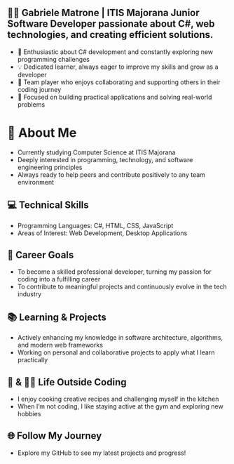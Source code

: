 ## 🙋‍♂️ Gabriele Matrone | ITIS Majorana Junior Software Developer passionate about C#, web technologies, and creating efficient solutions.



- 🚀 Enthusiastic about C# development and constantly exploring new programming challenges  
- 💡 Dedicated learner, always eager to improve my skills and grow as a developer  
- 🤝 Team player who enjoys collaborating and supporting others in their coding journey  
- 🌟 Focused on building practical applications and solving real-world problems  

# 👋 About Me

- Currently studying Computer Science at ITIS Majorana  
- Deeply interested in programming, technology, and software engineering principles  
- Always ready to help peers and contribute positively to any team environment  

## 💻 Technical Skills

- Programming Languages: C#, HTML, CSS, JavaScript  
- Areas of Interest: Web Development, Desktop Applications 

## 🎯 Career Goals

- To become a skilled professional developer, turning my passion for coding into a fulfilling career  
- To contribute to meaningful projects and continuously evolve in the tech industry  

## 📚 Learning & Projects

- Actively enhancing my knowledge in software architecture, algorithms, and modern web frameworks  
- Working on personal and collaborative projects to apply what I learn practically  

## 🍝 & 🏋️‍♂️ Life Outside Coding

- I enjoy cooking creative recipes and challenging myself in the kitchen  
- When I’m not coding, I like staying active at the gym and exploring new hobbies  

## 🌐 Follow My Journey

- Explore my GitHub to see my latest projects and progress!
